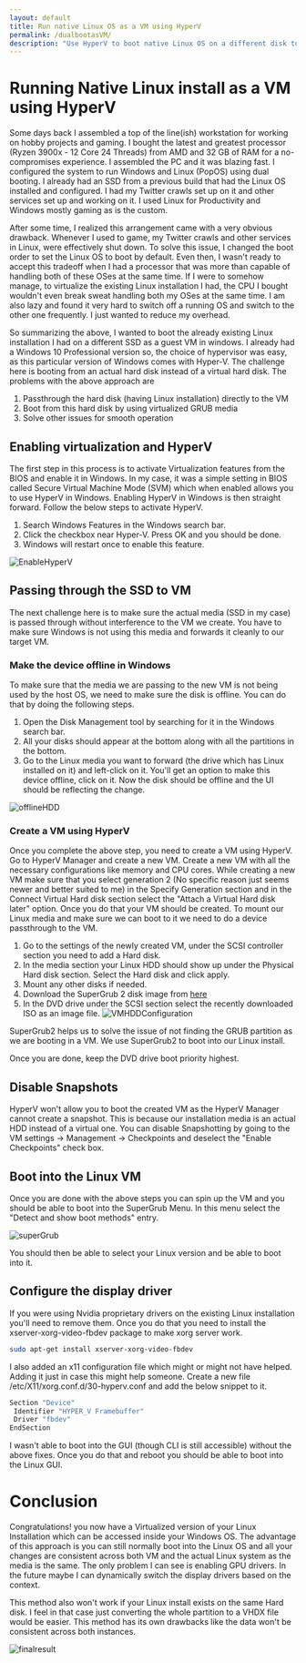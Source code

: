 ```yaml
---
layout: default
title: Run native Linux OS as a VM using HyperV
permalink: /dualbootasVM/
description: "Use HyperV to boot native Linux OS on a different disk to run as a VM"
---
```


# Running Native Linux install as a VM using HyperV

Some days back I assembled a top of the line(ish) workstation for working on hobby projects and gaming. I bought the latest and greatest processor (Ryzen 3900x - 12 Core 24 Threads) from AMD and 32 GB of RAM for a no-compromises experience. I assembled the PC and it was blazing fast. I configured the system to run Windows and Linux (PopOS) using dual booting. I already had an SSD from a previous build that had the Linux OS installed and configured. I had my Twitter crawls set up on it and other services set up and working on it. I used Linux for Productivity and Windows mostly gaming as is the custom.

After some time, I realized this arrangement came with a very obvious drawback. Whenever I used to game, my Twitter crawls and other services in Linux, were effectively shut down. To solve this issue, I changed the boot order to set the Linux OS to boot by default. Even then, I wasn't ready to accept this tradeoff when I had a processor that was more than capable of handling both of these OSes at the same time. If I were to somehow manage, to virtualize the existing Linux installation I had, the CPU I bought wouldn't even break sweat handling both my OSes at the same time. I am also lazy and found it very hard to switch off a running OS and switch to the other one frequently. I just wanted to reduce my overhead. 

So summarizing the above, I wanted to boot the already existing Linux installation I had on a different SSD as a guest VM in windows. I already had a Windows 10 Professional version so, the choice of hypervisor was easy, as this particular version of Windows comes with Hyper-V. The challenge here is booting from an actual hard disk instead of a virtual hard disk. The problems with the above approach are 

1. Passthrough the hard disk (having Linux installation) directly to the VM
2. Boot from this hard disk by using virtualized GRUB media
3. Solve other issues for smooth operation

## Enabling virtualization and HyperV

The first step in this process is to activate Virtualization features from the BIOS and enable it in Windows. In my case, it was a simple setting in BIOS called Secure Virtual Machine Mode (SVM) which when enabled allows you to use HyperV in Windows. Enabling HyperV in Windows is then straight forward. Follow the below steps to activate HyperV.

1. Search Windows Features in the Windows search bar.
2. Click the checkbox near Hyper-V. Press OK and you should be done.
3. Windows will restart once to enable this feature.

![EnableHyperV](images/enableHV.PNG)

## Passing through the SSD to VM
The next challenge here is to make sure the actual media (SSD in my case) is passed through without interference to the VM we create. You have to make sure Windows is not using this media and forwards it cleanly to our target VM. 
### Make the device offline in Windows
To make sure that the media we are passing to the new VM is not being used by the host OS, we need to make sure the disk is offline. You can do that by doing the following steps. 
1. Open the Disk Management tool by searching for it in the Windows search bar.
2. All your disks should appear at the bottom along with all the partitions in the bottom. 
3. Go to the Linux media you want to forward (the drive which has Linux installed on it) and left-click on it. You'll get an option to make this device offline, click on it. Now the disk should be offline and the UI should be reflecting the change.

![offlineHDD](images/offlineHDD.PNG)

### Create a VM using HyperV
Once you complete the above step, you need to create a VM using HyperV. Go to HyperV Manager and create a new VM. Create a new VM with all the necessary configurations like memory and CPU cores. While creating a new VM make sure that you select generation 2 (No specific reason just seems newer and better suited to me) in the Specify Generation section and in the Connect Virtual Hard disk section select the "Attach a Virtual Hard disk later" option. Once you do that your VM should be created. To mount our Linux media and make sure we can boot to it we need to do a device passthrough to the VM.
1. Go to the settings of the newly created VM, under the SCSI controller section you need to add a Hard disk.
2. In the media section your Linux HDD should show up under the Physical Hard disk section. Select the Hard disk and click apply.
3. Mount any other disks if needed. 
4. Download the SuperGrub 2 disk image from [here](https://www.supergrubdisk.org/super-grub2-disk/)
5. In the DVD drive under the SCSI section select the recently downloaded ISO as an image file. 
![VMHDDConfiguration](images/HDD.PNG)

SuperGrub2 helps us to solve the issue of not finding the GRUB partition as we are booting in a VM. We use SuperGrub2 to boot into our Linux install.  

Once you are done, keep the DVD drive boot priority highest. 

## Disable Snapshots

HyperV won't allow you to boot the created VM as the HyperV Manager cannot create a snapshot. This is because our installation media is an actual HDD instead of a virtual one. You can disable Snapshotting by going to the VM settings -> Management -> Checkpoints and deselect the "Enable Checkpoints" check box. 

## Boot into the Linux VM

Once you are done with the above steps you can spin up the VM and you should be able to boot into the SuperGrub Menu. In this menu select the "Detect and show boot methods" entry.

![superGrub](imagesgrub.PNG)

You should then be able to select your Linux version and be able to boot into it. 

## Configure the display driver
If you were using Nvidia proprietary drivers on the existing Linux installation you'll need to remove them. Once you do that you need to install the xserver-xorg-video-fbdev package to make xorg server work.

```bash 
sudo apt-get install xserver-xorg-video-fbdev 
```

I also added an x11 configuration file which might or might not have helped. Adding it just in case this might help someone. Create a new file /etc/X11/xorg.conf.d/30-hyperv.conf and add the below snippet to it. 

```bash
Section "Device"
 Identifier "HYPER_V Framebuffer"
 Driver "fbdev"
EndSection
```

I wasn't able to boot into the GUI (though CLI is still accessible) without the above fixes. Once you do that and reboot you should be able to boot into the Linux GUI. 

# Conclusion

Congratulations! you now have a Virtualized version of your Linux Installation which can be accessed inside your Windows OS. The advantage of this approach is you can still normally boot into the Linux OS and all your changes are consistent across both VM and the actual Linux system as the media is the same. The only problem I can see is enabling GPU drivers. In the future maybe I can dynamically switch the display drivers based on the context.

This method also won't work if your Linux install exists on the same Hard disk. I feel in that case just converting the whole partition to a VHDX file would be easier. This method has its own drawbacks like the data won't be consistent across both instances. 

![finalresult](images/finishedproduct.PNG)
